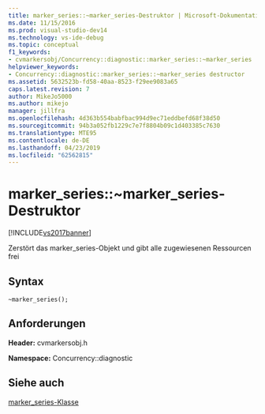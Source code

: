 ```yaml
---
title: marker_series::~marker_series-Destruktor | Microsoft-Dokumentation
ms.date: 11/15/2016
ms.prod: visual-studio-dev14
ms.technology: vs-ide-debug
ms.topic: conceptual
f1_keywords:
- cvmarkersobj/Concurrency::diagnostic::marker_series::~marker_series
helpviewer_keywords:
- Concurrency::diagnostic::marker_series::~marker_series destructor
ms.assetid: 5632523b-fd58-40aa-8523-f29ee9083a65
caps.latest.revision: 7
author: MikeJo5000
ms.author: mikejo
manager: jillfra
ms.openlocfilehash: 4d363b554babfbac994d9ec71eddbefd68f38d50
ms.sourcegitcommit: 94b3a052fb1229c7e7f8804b09c1d403385c7630
ms.translationtype: MTE95
ms.contentlocale: de-DE
ms.lasthandoff: 04/23/2019
ms.locfileid: "62562815"
---
```

# <a name="markerseriesmarkerseries-destructor"></a>marker_series::~marker_series-Destruktor
[!INCLUDE[vs2017banner](../includes/vs2017banner.md)]

Zerstört das marker_series-Objekt und gibt alle zugewiesenen Ressourcen frei  
  
## <a name="syntax"></a>Syntax  
  
```  
~marker_series();  
```  
  
## <a name="requirements"></a>Anforderungen  
 **Header:** cvmarkersobj.h  
  
 **Namespace:** Concurrency::diagnostic  
  
## <a name="see-also"></a>Siehe auch  
 [marker_series-Klasse](../profiling/marker-series-class.md)
